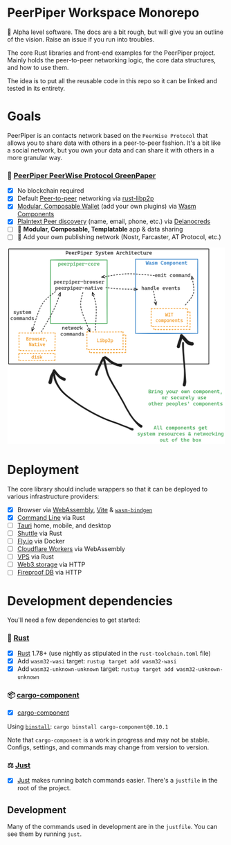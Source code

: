 # PeerPiper Workspace Monorepo

🚧 Alpha level software. The docs are a bit rough, but will give you an outline of the vision. Raise an issue if you run into troubles.

The core Rust libraries and front-end examples for the PeerPiper project. Mainly holds the peer-to-peer networking logic, the core data structures, and how to use them.

The idea is to put all the reusable code in this repo so it can be linked and tested in its entirety.

# Goals

PeerPiper is an contacts network based on the `PeerWise Protocol` that allows you to share data with others in a peer-to-peer fashion. It's a bit like a social network, but you own your data and can share it with others in a more granular way.

### 🔗 [PeerPiper PeerWise Protocol GreenPaper](https://peerpiper.io/paper)

- [x] No blockchain required
- [x] Default [Peer-to-peer](https://en.wikipedia.org/wiki/Peer-to-peer) networking via [rust-libp2p](https://libp2p.io/)
- [x] [Modular, Composable Wallet](./crates/peerpiper-wallet/) (add your own plugins) via [Wasm Components](https://component-model.bytecodealliance.org/introduction.html)
- [x] [Plaintext Peer discovery](https://en.wikipedia.org/wiki/Peer_discovery) (name, email, phone, etc.) via [Delanocreds](https://github.com/DougAnderson444/delanocreds)
- [ ] 🚧 **Modular, Composable, Templatable** app & data sharing
- [ ] 🚧 Add your own publishing network (Nostr, Farcaster, AT Protocol, etc.)
 
![PeerPiper Architecture](./peerpiper_arch.png)

# Deployment

The core library should include wrappers so that it can be deployed to various infrastructure providers:

- [x] Browser via [WebAssembly](https://en.wikipedia.org/wiki/WebAssembly), [Vite](https://vitejs.dev/) & [`wasm-bindgen`](https://rustwasm.github.io/docs/wasm-bindgen/)
- [x] [Command Line](https://en.wikipedia.org/wiki/Command-line_interface) via Rust
- [ ] [Tauri](https://tauri.studio/) home, mobile, and desktop
- [ ] [Shuttle](https://shuttle.dev/) via Rust
- [ ] [Fly.io](https://fly.io/) via Docker
- [ ] [Cloudflare Workers](https://workers.cloudflare.com/) via WebAssembly
- [ ] [VPS](https://en.wikipedia.org/wiki/Virtual_private_server) via Rust
- [ ] [Web3.storage](https://web3.storage/) via HTTP
- [ ] [Fireproof DB](https://use-fireproof.com/) via HTTP

# Development dependencies

You'll need a few dependencies to get started:

### 🦀 [Rust](https://www.rust-lang.org/)

- [x] [Rust](https://www.rust-lang.org/) 1.78+ (use nightly as stipulated in the `rust-toolchain.toml` file)
- [x] Add `wasm32-wasi` target: `rustup target add wasm32-wasi`
- [x] Add `wasm32-unknown-unknown` target: `rustup target add wasm32-unknown-unknown`

### 📦 [cargo-component](https://github.com/bytecodealliance/cargo-component)

- [x] [cargo-component](https://github.com/bytecodealliance/cargo-component)

Using [`binstall`](https://github.com/cargo-bins/cargo-binstall): `cargo binstall cargo-component@0.10.1`

Note that `cargo-component` is a work in progress and may not be stable. Configs, settings, and commands may change from version to version.

### ⚖️  [Just](https://just.systems/) 

- [x] [Just](https://just.systems/) makes running batch commands easier. There's a `justfile` in the root of the project.

## Development

Many of the commands used in development are in the `justfile`. You can see them by running `just`.
